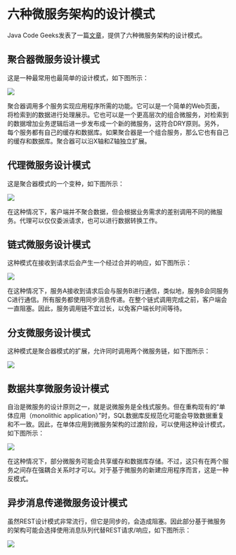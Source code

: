 # 六种微服务架构的设计模式

Java Code Geeks发表了一篇[文章](https://www.javacodegeeks.com/2015/04/microservice-design-patterns.html)，提供了六种微服务架构的设计模式。

## 聚合器微服务设计模式

这是一种最常用也最简单的设计模式，如下图所示：

![](http://ovsf6lwoc.bkt.clouddn.com/image/jpg/2017103001.png)

聚合器调用多个服务实现应用程序所需的功能。它可以是一个简单的Web页面，将检索到的数据进行处理展示。它也可以是一个更高层次的组合微服务，对检索到的数据增加业务逻辑后进一步发布成一个新的微服务，这符合DRY原则。另外，每个服务都有自己的缓存和数据库。如果聚合器是一个组合服务，那么它也有自己的缓存和数据库。聚合器可以沿X轴和Z轴独立扩展。

## 代理微服务设计模式

这是聚合器模式的一个变种，如下图所示：

![](http://ovsf6lwoc.bkt.clouddn.com/image/jpg/2017103002.png)

在这种情况下，客户端并不聚合数据，但会根据业务需求的差别调用不同的微服务。代理可以仅仅委派请求，也可以进行数据转换工作。

## 链式微服务设计模式

这种模式在接收到请求后会产生一个经过合并的响应，如下图所示：

![](http://ovsf6lwoc.bkt.clouddn.com/image/jpg/2017103003.png)

在这种情况下，服务A接收到请求后会与服务B进行通信，类似地，服务B会同服务C进行通信。所有服务都使用同步消息传递。在整个链式调用完成之前，客户端会一直阻塞。因此，服务调用链不宜过长，以免客户端长时间等待。 

## 分支微服务设计模式

这种模式是聚合器模式的扩展，允许同时调用两个微服务链，如下图所示：

![](http://ovsf6lwoc.bkt.clouddn.com/image/jpg/201710301523.png)

## 数据共享微服务设计模式

自治是微服务的设计原则之一，就是说微服务是全栈式服务。但在重构现有的“单体应用（monolithic application）”时，SQL数据库反规范化可能会导致数据重复和不一致。因此，在单体应用到微服务架构的过渡阶段，可以使用这种设计模式，如下图所示：

![](http://ovsf6lwoc.bkt.clouddn.com/image/jpg/2017103005.png)

在这种情况下，部分微服务可能会共享缓存和数据库存储。不过，这只有在两个服务之间存在强耦合关系时才可以。对于基于微服务的新建应用程序而言，这是一种反模式。 

## 异步消息传递微服务设计模式

虽然REST设计模式非常流行，但它是同步的，会造成阻塞。因此部分基于微服务的架构可能会选择使用消息队列代替REST请求/响应，如下图所示：

![](http://ovsf6lwoc.bkt.clouddn.com/image/jpg/2017103006.png)